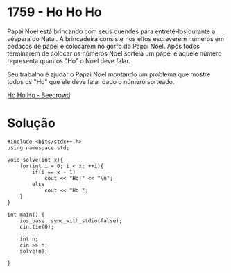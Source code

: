 # 1759 - Ho Ho Ho

Papai Noel está brincando com seus duendes para entretê-los durante a véspera do Natal. A brincadeira consiste nos elfos escreverem números em pedaços de papel e colocarem no gorro do Papai Noel. Após todos terminarem de colocar os números Noel sorteia um papel e aquele número representa quantos "Ho" o Noel deve falar.

Seu trabalho é ajudar o Papai Noel montando um problema que mostre todos os "Ho" que ele deve falar dado o número sorteado.

[Ho Ho Ho - Beecrowd](https://www.beecrowd.com.br/judge/pt/problems/view/1759)

# Solução

```
#include <bits/stdc++.h>
using namespace std;

void solve(int x){
    for(int i = 0; i < x; ++i){
        if(i == x - 1)
            cout << "Ho!" << "\n";
        else
            cout << "Ho ";
    }
}

int main() {
    ios_base::sync_with_stdio(false);
    cin.tie(0);

    int n;
    cin >> n;
    solve(n);

}

```